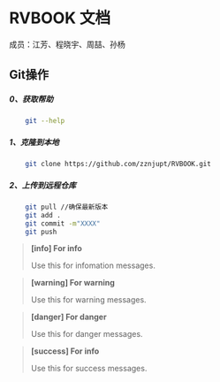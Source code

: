 # RVBOOK 文档

成员：江芳、程晓宇、周喆、孙杨


## Git操作
##### 0、获取帮助
```bash
    git --help
```
##### 1、克隆到本地
```bash
    git clone https://github.com/zznjupt/RVBOOK.git
```
##### 2、上传到远程仓库
```bash
    git pull //确保最新版本
    git add .
    git commit -m"XXXX"
    git push
```

> **[info] For info**
>
> Use this for infomation messages.


> **[warning] For warning**
>
> Use this for warning messages.


> **[danger] For danger**
>
> Use this for danger messages.


> **[success] For info**
>
> Use this for success messages.